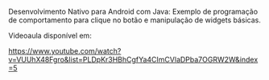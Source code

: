 Desenvolvimento Nativo para Android com Java: Exemplo de programação de comportamento para clique no botão e manipulação de widgets básicas.


Videoaula disponível em:

https://www.youtube.com/watch?v=VUUhX48Fgro&list=PLDpKr3HBhCgfYa4CImCVlaDPba7OGRW2W&index=5
